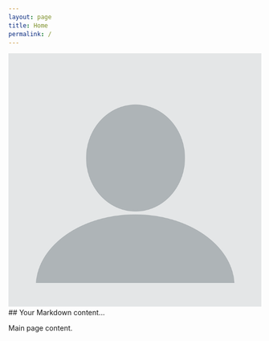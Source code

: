 ```yaml
---
layout: page
title: Home
permalink: /
---
```


<div class="content-wrapper">
  <div class="profile-container">
    <img src="/assets/profile.png" 
         alt="Emiliano Peña Ayala" 
         class="profile-image">
  </div>
  ## Your Markdown content...
</div>

Main page content.
